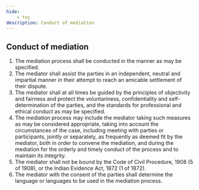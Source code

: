 ```yaml
---
hide:
    - toc
description: Conduct of mediation
---
```


## Conduct of mediation

1. The mediation process shall be conducted in the manner as may be specified.
2. The mediator shall assist the parties in an independent, neutral and impartial manner in their attempt to reach an amicable settlement of their dispute.
3. The mediator shall at all times be guided by the principles of objectivity and fairness and protect the voluntariness, confidentiality and self-determination of the parties, and the standards for professional and ethical conduct as may be specified.
4. The mediation process may include the mediator taking such measures as may be considered appropriate, taking into account the circumstances of the case, including meeting with parties or participants, jointly or separately, as frequently as deemed fit by the mediator, both in order to convene the mediation, and during the mediation for the orderly and timely conduct of the process and to maintain its integrity.
5. The mediator shall not be bound by the Code of Civil Procedure, 1908 (5 of 1908), or the Indian Evidence Act, 1872 (1 of 1872).
6. The mediator with the consent of the parties shall determine the language or languages to be used in the mediation process.

